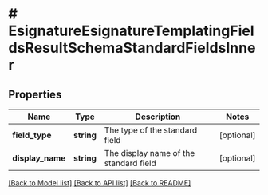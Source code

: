 # # EsignatureEsignatureTemplatingFieldsResultSchemaStandardFieldsInner

## Properties

Name | Type | Description | Notes
------------ | ------------- | ------------- | -------------
**field_type** | **string** | The type of the standard field | [optional]
**display_name** | **string** | The display name of the standard field | [optional]

[[Back to Model list]](../../README.md#models) [[Back to API list]](../../README.md#endpoints) [[Back to README]](../../README.md)
